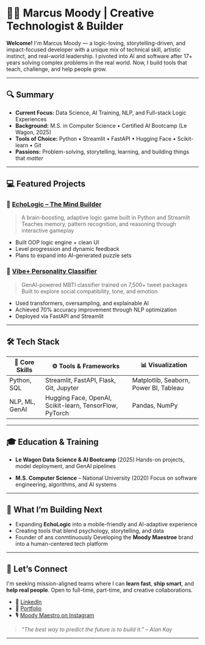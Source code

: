 # 👋🏾 Marcus Moody | Creative Technologist & Builder

**Welcome!** I'm Marcus Moody — a logic-loving, storytelling-driven, and impact-focused developer with a unique mix of technical skill, artistic instinct, and real-world leadership. I pivoted into AI and software after 17+ years solving complex problems in the real world. Now, I build tools that teach, challenge, and help people grow.

---

## 🔍 Summary

- **Current Focus:** Data Science, AI Training, NLP, and Full-stack Logic Experiences 
- **Background:** M.S. in Computer Science • Certified AI Bootcamp (Le Wagon, 2025) 
- **Tools of Choice:** Python • Streamlit • FastAPI • Hugging Face • Scikit-learn • Git 
- **Passions:** Problem-solving, storytelling, learning, and building things that *matter*

---

## 💻 Featured Projects

### 🧠 [EchoLogic – The Mind Builder](https://github.com/MarcusMoody/echologic-app)
> A brain-boosting, adaptive logic game built in Python and Streamlit 
> Teaches memory, pattern recognition, and reasoning through interactive gameplay

- Built OOP logic engine + clean UI
- Level progression and dynamic feedback
- Plans to expand into AI-generated puzzle sets

### 🧬 [Vibe+ Personality Classifier](https://github.com/Tanguyrhd/vibe)
> GenAI-powered MBTI classifier trained on 7,500+ tweet packages 
> Built to explore social compatibility, tone, and emotion
- Used transformers, oversampling, and explainable AI
- Achieved 70% accuracy improvement through NLP optimization
- Deployed via FastAPI and Streamlit

---

## 🛠️ Tech Stack

| 🧠 Core Skills | ⚙️ Tools & Frameworks | 📊 Visualization |
|---------------|-----------------------|------------------|
| Python, SQL   | Streamlit, FastAPI, Flask, Git, Jupyter | Matplotlib, Seaborn, Power BI, Tableau |
| NLP, ML, GenAI| Hugging Face, OpenAI, Scikit-learn, TensorFlow, PyTorch | Pandas, NumPy |

---

## 🎓 Education & Training

- **Le Wagon Data Science & AI Bootcamp** (2025) 
  Hands-on projects, model deployment, and GenAI pipelines

- **M.S. Computer Science** – National University (2020) 
  Focus on software engineering, algorithms, and AI systems

---

## 🎯 What I’m Building Next

- Expanding **EchoLogic** into a mobile-friendly and AI-adaptive experience 
- Creating tools that blend psychology, storytelling, and data 
- Founder of ans conmtinuously Developing the **Moody Maestroe** brand into a human-centered tech platform

---

## 🤝 Let’s Connect

I'm seeking mission-aligned teams where I can **learn fast**, **ship smart**, and **help real people**. Open to full-time, part-time, and creative collaborations.

- 💼 [LinkedIn](https://linkedin.com/in/marcuslmoody)
- 🧪 [Portfolio](troopl.com/marcusmoody)
- 🎙️ [Moody Maestro on Instagram](https://www.instagram.com/moodymaestro/)

> _“The best way to predict the future is to build it.” – Alan Kay_

---
